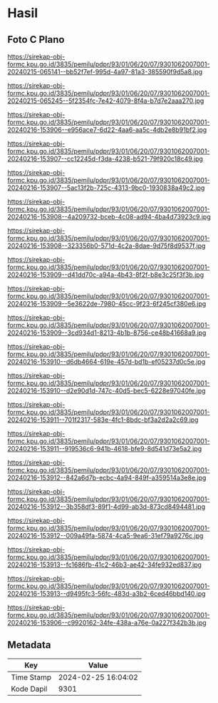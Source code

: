 # Hasil

## Foto C Plano

https://sirekap-obj-formc.kpu.go.id/3835/pemilu/pdpr/93/01/06/20/07/9301062007001-20240215-065141--bb52f7ef-995d-4a97-81a3-385590f9d5a8.jpg

https://sirekap-obj-formc.kpu.go.id/3835/pemilu/pdpr/93/01/06/20/07/9301062007001-20240215-065245--5f2354fc-7e42-4079-8f4a-b7d7e2aaa270.jpg

https://sirekap-obj-formc.kpu.go.id/3835/pemilu/pdpr/93/01/06/20/07/9301062007001-20240216-153906--e956ace7-6d22-4aa6-aa5c-4db2e8b91bf2.jpg

https://sirekap-obj-formc.kpu.go.id/3835/pemilu/pdpr/93/01/06/20/07/9301062007001-20240216-153907--cc12245d-f3da-4238-b521-79f920c18c49.jpg

https://sirekap-obj-formc.kpu.go.id/3835/pemilu/pdpr/93/01/06/20/07/9301062007001-20240216-153907--5ac13f2b-725c-4313-9bc0-1930838a49c2.jpg

https://sirekap-obj-formc.kpu.go.id/3835/pemilu/pdpr/93/01/06/20/07/9301062007001-20240216-153908--4a209732-bceb-4c08-ad94-4ba4d73923c9.jpg

https://sirekap-obj-formc.kpu.go.id/3835/pemilu/pdpr/93/01/06/20/07/9301062007001-20240216-153908--323356b0-571d-4c2a-8dae-9d75f8d9537f.jpg

https://sirekap-obj-formc.kpu.go.id/3835/pemilu/pdpr/93/01/06/20/07/9301062007001-20240216-153909--d41dd70c-a94a-4b43-8f2f-b8e3c25f3f3b.jpg

https://sirekap-obj-formc.kpu.go.id/3835/pemilu/pdpr/93/01/06/20/07/9301062007001-20240216-153909--5e3622de-7980-45cc-9f23-6f245cf380e6.jpg

https://sirekap-obj-formc.kpu.go.id/3835/pemilu/pdpr/93/01/06/20/07/9301062007001-20240216-153909--3cd934d1-8213-4b1b-8756-ce48b41668a9.jpg

https://sirekap-obj-formc.kpu.go.id/3835/pemilu/pdpr/93/01/06/20/07/9301062007001-20240216-153910--d6db4664-619e-457d-bd1b-ef05237d0c5e.jpg

https://sirekap-obj-formc.kpu.go.id/3835/pemilu/pdpr/93/01/06/20/07/9301062007001-20240216-153910--d2e90d1d-747c-40d5-bec5-6228e97040fe.jpg

https://sirekap-obj-formc.kpu.go.id/3835/pemilu/pdpr/93/01/06/20/07/9301062007001-20240216-153911--701f2317-583e-4fc1-8bdc-bf3a2d2a2c69.jpg

https://sirekap-obj-formc.kpu.go.id/3835/pemilu/pdpr/93/01/06/20/07/9301062007001-20240216-153911--919536c6-941b-4618-bfe9-8d541d73e5a2.jpg

https://sirekap-obj-formc.kpu.go.id/3835/pemilu/pdpr/93/01/06/20/07/9301062007001-20240216-153912--842a6d7b-ecbc-4a94-849f-a359514a3e8e.jpg

https://sirekap-obj-formc.kpu.go.id/3835/pemilu/pdpr/93/01/06/20/07/9301062007001-20240216-153912--3b358df3-89f1-4d99-ab3d-873cd8494481.jpg

https://sirekap-obj-formc.kpu.go.id/3835/pemilu/pdpr/93/01/06/20/07/9301062007001-20240216-153912--009a49fa-5874-4ca5-9ea6-31ef79a9276c.jpg

https://sirekap-obj-formc.kpu.go.id/3835/pemilu/pdpr/93/01/06/20/07/9301062007001-20240216-153913--fc1686fb-41c2-46b3-ae42-34fe932ed837.jpg

https://sirekap-obj-formc.kpu.go.id/3835/pemilu/pdpr/93/01/06/20/07/9301062007001-20240216-153913--d9495fc3-56fc-483d-a3b2-6ced46bbd140.jpg

https://sirekap-obj-formc.kpu.go.id/3835/pemilu/pdpr/93/01/06/20/07/9301062007001-20240216-153906--c9920162-34fe-438a-a76e-0a227f342b3b.jpg


## Metadata

| Key        | Value               |
| ---------- | ------------------- |
| Time Stamp | 2024-02-25 16:04:02 |
| Kode Dapil | 9301                |



